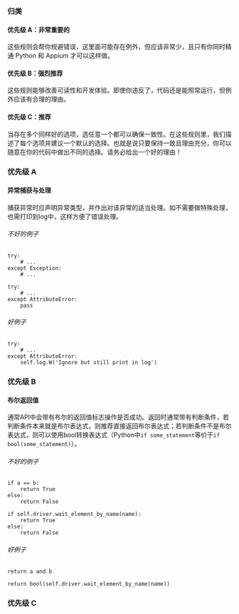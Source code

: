 

### 归类
#### 优先级 A：非常重要的
这些规则会帮你规避错误，这里面可能存在例外，但应该非常少，且只有你同时精通 Python 和 Appium 才可以这样做。

#### 优先级 B：强烈推荐
这些规则能够改善可读性和开发体验。即使你违反了，代码还是能照常运行，但例外应该有合理的理由。

#### 优先级 C：推荐
当存在多个同样好的选项，选任意一个都可以确保一致性。在这些规则里，我们描述了每个选项并建议一个默认的选择。也就是说只要保持一致且理由充分，你可以随意在你的代码中做出不同的选择。请务必给出一个好的理由！



### 优先级 A

#### 异常捕获与处理

捕获异常时应声明异常类型，并作出对该异常的适当处理。如不需要做特殊处理，也需打印到log中，这样方便了错误处理。

###### 不好的例子
```
try:
    # ...
except Exception:
    # ...
```

```
try:
    # ...
except AttributeError:
    pass
```

###### 好例子

```
try:
    # ...
except AttributeError:
    self.log.W('Ignore but still print in log')
```


### 优先级 B

#### 布尔返回值

通常API中会带有布尔的返回值标志操作是否成功。返回时通常带有判断条件，若判断条件本来就是布尔表达式，则推荐直接返回布尔表达式；若判断条件不是布尔表达式，则可以使用bool转换表达式（Python中` if some_statement `等价于`if bool(some_statement)`）。

###### 不好的例子
```
if a == b:
    return True
else:
    return False
```

```
if self.driver.wait_element_by_name(name):
    return True
else:
    return False
```

###### 好例子
```
return a and b
```

```
return bool(self.driver.wait_element_by_name(name))
```

### 优先级 C